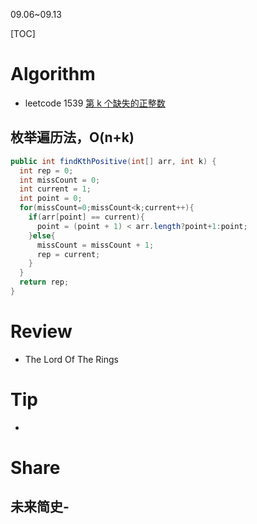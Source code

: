 09.06~09.13

[TOC]

# Algorithm

- leetcode 1539 [第 k 个缺失的正整数](https://leetcode.cn/problems/kth-missing-positive-number/)

## 枚举遍历法，O(n+k)

  ```java
  public int findKthPositive(int[] arr, int k) {
    int rep = 0;
    int missCount = 0;
    int current = 1;
    int point = 0;
    for(missCount=0;missCount<k;current++){
      if(arr[point] == current){
        point = (point + 1) < arr.length?point+1:point; 
      }else{
        missCount = missCount + 1;
        rep = current;
      }
    }
    return rep;
  }
  ```



# Review

- The Lord Of The Rings

# Tip

- 




# Share

## 未来简史-



